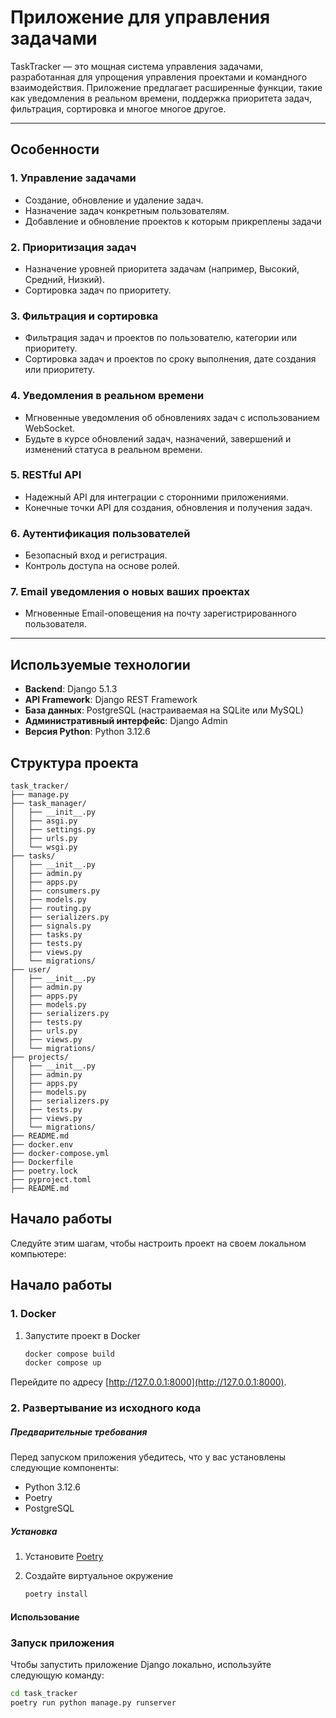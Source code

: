 # Приложение для управления задачами

TaskTracker — это мощная система управления задачами, разработанная для упрощения управления проектами и командного взаимодействия. Приложение предлагает расширенные функции, такие как уведомления в реальном времени, поддержка приоритета задач, фильтрация, сортировка и многое многое другое.

---

## Особенности

### 1. **Управление задачами**
- Создание, обновление и удаление задач.
- Назначение задач конкретным пользователям.
- Добавление и обновление проектов к которым прикреплены задачи

### 2. **Приоритизация задач**
- Назначение уровней приоритета задачам (например, Высокий, Средний, Низкий).
- Сортировка задач по приоритету.

### 3. **Фильтрация и сортировка**
- Фильтрация задач и проектов по пользователю, категории или приоритету.
- Сортировка задач и проектов по сроку выполнения, дате создания или приоритету.

### 4. **Уведомления в реальном времени**
- Мгновенные уведомления об обновлениях задач с использованием WebSocket.
- Будьте в курсе обновлений задач, назначений, завершений и изменений статуса в реальном времени.

### 5. **RESTful API**
- Надежный API для интеграции с сторонними приложениями.
- Конечные точки API для создания, обновления и получения задач.

### 6. **Аутентификация пользователей**
- Безопасный вход и регистрация.
- Контроль доступа на основе ролей.

### 7. **Email уведомления о новых ваших проектах**
- Мгновенные Email-оповещения на почту зарегистрированного пользователя.

---

## Используемые технологии

- **Backend**: Django 5.1.3
- **API Framework**: Django REST Framework
- **База данных**: PostgreSQL (настраиваемая на SQLite или MySQL)
- **Административный интерфейс**: Django Admin
- **Версия Python**: Python 3.12.6

## Структура проекта

```
task_tracker/
├── manage.py
├── task_manager/
│   ├── __init__.py
│   ├── asgi.py
│   ├── settings.py
│   ├── urls.py
│   └── wsgi.py
├── tasks/
│   ├── __init__.py
│   ├── admin.py
│   ├── apps.py
│   ├── consumers.py
│   ├── models.py
│   ├── routing.py
│   ├── serializers.py
│   ├── signals.py
│   ├── tasks.py
│   ├── tests.py
│   ├── views.py
│   └── migrations/
├── user/
│   ├── __init__.py
│   ├── admin.py
│   ├── apps.py
│   ├── models.py
│   ├── serializers.py
│   ├── tests.py
│   ├── urls.py
│   ├── views.py
│   └── migrations/
├── projects/
│   ├── __init__.py
│   ├── admin.py
│   ├── apps.py
│   ├── models.py
│   ├── serializers.py
│   ├── tests.py
│   ├── views.py
│   └── migrations/
├── README.md
├── docker.env
├── docker-compose.yml
├── Dockerfile
├── poetry.lock
├── pyproject.toml
├── README.md
```

## Начало работы

Следуйте этим шагам, чтобы настроить проект на своем локальном компьютере:

## Начало работы
### 1. Docker

1. Запустите проект в Docker
   ```bash
   docker compose build
   docker compose up
   ```

Перейдите по адресу [http://127.0.0.1:8000](http://127.0.0.1:8000).
### 2. Развертывание из исходного кода
##### Предварительные требования
Перед запуском приложения убедитесь, что у вас установлены следующие компоненты:

* Python 3.12.6
* Poetry
* PostgreSQL

##### Установка

1. Установите [Poetry](https://python-poetry.org/docs/#installation)
2. Создайте виртуальное окружение

   ```bash
   poetry install
   ```

#### Использование
### Запуск приложения

Чтобы запустить приложение Django локально, используйте следующую команду:

```bash
cd task_tracker
poetry run python manage.py runserver
```